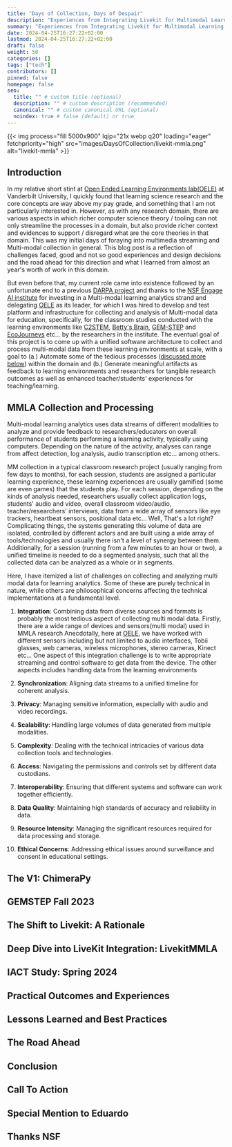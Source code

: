 ```yaml
---
title: "Days of Collection, Days of Despair"
description: "Experiences from Integrating Livekit for Multimodal Learning Analytics Data Collection"
summary: "Experiences from Integrating Livekit for Multimodal Learning Analytics Data Collection"
date: 2024-04-25T16:27:22+02:00
lastmod: 2024-04-25T16:27:22+02:00
draft: false
weight: 50
categories: []
tags: ["tech"]
contributors: []
pinned: false
homepage: false
seo:
  title: "" # custom title (optional)
  description: "" # custom description (recommended)
  canonical: "" # custom canonical URL (optional)
  noindex: true # false (default) or true
---
```

{{< img process="fill 5000x900" lqip="21x webp q20" loading="eager" fetchpriority="high" src="images/DaysOfCollection/livekit-mmla.png" alt="livekit-mmla" >}}

## Introduction
In my relative short stint at [Open Ended Learning Environments lab(OELE)](https://wp0.vanderbilt.edu/oele/) at Vanderbilt University, I quickly found that learning science research and the core concepts are way above my pay grade, and something that I am not particularly interested in. However, as with any research domain, there are various aspects in which richer computer science theory / tooling can not only streamline the processes in a domain, but also provide richer context and evidences to support / disregard what are the core theories in that domain.  This was my initial days of foraying into multimedia streaming and Multi-modal collection in general. This blog post is a reflection of challenges faced, good and not so good experiences and design decisions and the road ahead for this direction and what I learned from almost an year's worth of work in this domain.

But even before that, my current role came into existence followed by an unfortunate end to a previous [DARPA project](https://github.com/symbench) and thanks to the [NSF Engage AI institute](https://engageai.org) for investing in a Multi-modal learning analytics strand and delegating [OELE](https://wp0.vanderbilt.edu/oele/) as its leader, for which I was hired to develop and test platform and infrastructure for collecting and analysis of Multi-modal data for education, specifically, for the classroom studies conducted with the learning environments like [C2STEM](https://www.c2stem.org/), [Betty's Brain](https://news.vanderbilt.edu/2008/03/11/bettys_brain_motivates_learning/), [GEM-STEP](https://embodiedplay.org/) and [EcoJourneys](https://www.intellimedia.ncsu.edu/projects/) etc... by the researchers in the institute. The eventual goal of this project is to come up with a unified software architecture to collect and process multi-modal data from these learning environments at scale, with a goal to (a.) Automate some of the tedious processes ([discussed more below](#mmla-collection-v1)) within the domain and (b.) Generate meaningful artifacts as feedback to learning environments and researchers for tangible research outcomes as well as enhanced teacher/students' experiences for teaching/learning.   

## MMLA Collection and Processing
Multi-modal learning analytics uses data streams of different modalities to analyze and provide feedback to researchers/educators on overall performance of students performing a learning activity, typically using computers. Depending on the nature of the activity, analyses can range from affect detection, log analysis, audio transcription etc... among others.

MM collection in a typical classroom research project (usually ranging from few days to months), for each session, students are assigned a particular learning experience, these learning experiences are usually gamified (some are even games) that the students play. For each session, depending on the kinds of analysis needed, researchers usually collect application logs, students' audio and video, overall classroom video/audio, teacher/researchers' interviews, data from a wide array of sensors like eye trackers, heartbeat sensors, positional data etc... Well, That's a lot right? Complicating things, the systems generating this volume of data are isolated, controlled by different actors and are built using a wide array of tools/technologies and usually there isn't a level of synergy between them. Additionally, for a session (running from a few minutes to an hour or two), a unified timeline is needed to do a segmented analysis, such that all the collected data can be analyzed as a whole or in segments.


Here, I have itemized a list of challenges on collecting and analyzing multi modal data for learning analytics. Some of these are purely technical in nature, while others are philosophical concerns affecting the technical implementations at a fundamental level.

1. **Integration**: Combining data from diverse sources and formats is probably the most tedious aspect of collecting multi modal data. Firstly, there are a wide range of devices and sensors(multi modal) used in MMLA research Anecdotally, here at [OELE](https://github.com/oele-isis-vanderbilt), we have worked with different sensors including but not limited to audio interfaces, Tobii glasses, web cameras, wireless microphones, stereo cameras, Kinect etc... 
One aspect of this integration challenge is to write appropriate streaming and control software to get data from the device. The other aspects includes handling data from the learning environments  


2. **Synchronization**: Aligning data streams to a unified timeline for coherent analysis.
3. **Privacy**: Managing sensitive information, especially with audio and video recordings.
4. **Scalability**: Handling large volumes of data generated from multiple modalities.
5. **Complexity**: Dealing with the technical intricacies of various data collection tools and technologies.
6. **Access**: Navigating the permissions and controls set by different data custodians.
7. **Interoperability**: Ensuring that different systems and software can work together efficiently.
8. **Data Quality**: Maintaining high standards of accuracy and reliability in data.
9. **Resource Intensity**: Managing the significant resources required for data processing and storage.
10. **Ethical Concerns**: Addressing ethical issues around surveillance and consent in educational settings.


## The V1: ChimeraPy


## GEMSTEP Fall 2023

## The Shift to Livekit: A Rationale

## Deep Dive into LiveKit Integration: LivekitMMLA

## IACT Study: Spring 2024

## Practical Outcomes and Experiences

## Lessons Learned and Best Practices

## The Road Ahead

## Conclusion

## Call To Action

## Special Mention to Eduardo

## Thanks NSF